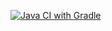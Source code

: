 [![Java CI with Gradle](https://github.com/Margo0790/Behaviorr/actions/workflows/gradle.yml/badge.svg)](https://github.com/Margo0790/Behaviorr/actions/workflows/gradle.yml)